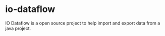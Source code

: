 # io-dataflow
IO Dataflow is a open source project to help import and export data from a java project.

